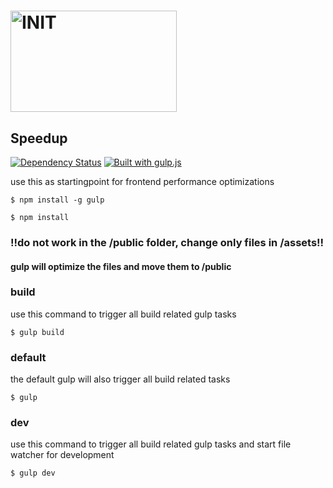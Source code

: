 # <img src="http://rawgithub.com/chaeringer/speedup/master/logo.svg" alt="INIT" title="INIT" width="266" height="162">

## Speedup

[![Dependency Status](http://img.shields.io/gemnasium/chaeringer/speedup.svg?style=flat)](https://gemnasium.com/chaeringer/speedup) [![Built with gulp.js](http://img.shields.io/badge/built%20with-gulp.js-red.svg?style=flat)](http://www.gulpjs.com)

use this as startingpoint for frontend performance optimizations


```
$ npm install -g gulp
```

```
$ npm install
```





### !!do not work in the /public folder, change only files in /assets!!

#### gulp will optimize the files and move them to /public


### build

use this command to trigger all build related gulp tasks

```
$ gulp build
```

### default

the default gulp will also trigger all build related tasks

```
$ gulp
```

### dev

use this command to trigger all build related gulp tasks and start file watcher for development

```
$ gulp dev
```
